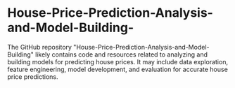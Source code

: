 # House-Price-Prediction-Analysis-and-Model-Building-
The GitHub repository "House-Price-Prediction-Analysis-and-Model-Building" likely contains code and resources related to analyzing and building models for predicting house prices. It may include data exploration, feature engineering, model development, and evaluation for accurate house price predictions.
